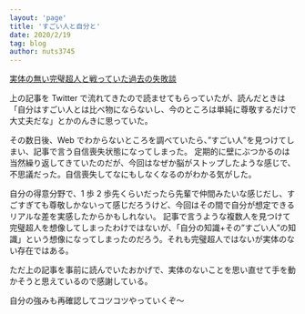 ```yaml
---
layout: 'page'
title: 'すごい人と自分と'
date: 2020/2/19
tag: blog
author: nuts3745
---
```


[実体の無い完璧超人と戦っていた過去の失敗談](http://satoru-takeuchi.hatenablog.com/entry/2020/02/17/185502)

上の記事を Twitter で流れてきたので読ませてもらっていたが、読んだときは「自分はすごい人とは比べ物にならないし、今のところは単純に尊敬するだけで大丈夫だな」とかのんきに思っていた。

その数日後、Web でわからないところを調べていたら、”すごい人”を見つけてしまい、記事で言う自信喪失状態になってしまった。
定期的に壁にぶつかるのは当然繰り返してきていたのだが、今回はなぜか脳がストップしたような感じで、不思議だった。自信喪失してなにもしなくなるのがわかる気がした。

自分の得意分野で、1 歩 2 歩先くらいだったら先輩で仲間みたいな感じだし、すごすぎても尊敬しかないって感じだろうけど、今回はその間で自分が想定できるリアルな差を実感したからかもしれない。
記事で言うような複数人を見つけて完璧超人を想像してしまったわけではないが、「自分の知識+その”すごい人”の知識」という想像になってしまったのだろう。それも完璧超人ではないが実体のない存在ではある。

ただ上の記事を事前に読んでいたおかげで、実体のないことを思い直せて手を動かそうと思えているので感謝している。

自分の強みも再確認してコツコツやっていくぞ〜
